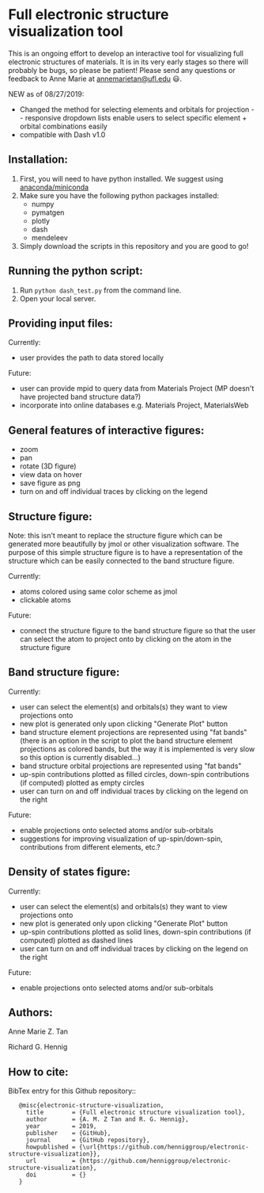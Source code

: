 # Full electronic structure visualization tool

This is an ongoing effort to develop an interactive tool for visualizing full electronic structures of materials. It is in its very early stages so there will probably be bugs, so please be patient! Please send any questions or feedback to Anne Marie at annemarietan@ufl.edu :smiley:.


NEW as of 08/27/2019:
* Changed the method for selecting elements and orbitals for projection -- responsive dropdown lists enable users to select specific element + orbital combinations easily
* compatible with Dash v1.0


## Installation:
1. First, you will need to have python installed. We suggest using [anaconda/miniconda](https://conda.io/docs/user-guide/install/index.html)
2. Make sure you have the following python packages installed: 
	* numpy
	* pymatgen
	* plotly
	* dash
	* mendeleev
3. Simply download the scripts in this repository and you are good to go!


## Running the python script:
1. Run `python dash_test.py` from the command line.
2. Open your local server. 


## Providing input files:
Currently:
* user provides the path to data stored locally

Future:
* user can provide mpid to query data from Materials Project (MP doesn't have projected band structure data?)
* incorporate into online databases e.g. Materials Project, MaterialsWeb


## General features of interactive figures:
* zoom
* pan
* rotate (3D figure)
* view data on hover
* save figure as png
* turn on and off individual traces by clicking on the legend


## Structure figure:
Note: this isn't meant to replace the structure figure which can be generated more beautifully by jmol or other visualization software. The purpose of this simple structure figure is to have a representation of the structure which can be easily connected to the band structure figure.

Currently:
* atoms colored using same color scheme as jmol
* clickable atoms

Future:
* connect the structure figure to the band structure figure so that the user can select the atom to project onto by clicking on the atom in the structure figure


## Band structure figure:
Currently:
* user can select the element(s) and orbitals(s) they want to view projections onto
* new plot is generated only upon clicking "Generate Plot" button
* band structure element projections are represented using "fat bands" (there is an option in the script to plot the band structure element projections as colored bands, but the way it is implemented is very slow so this option is currently disabled...)
* band structure orbital projections are represented using "fat bands" 
* up-spin contributions plotted as filled circles, down-spin contributions (if computed) plotted as empty circles
* user can turn on and off individual traces by clicking on the legend on the right

Future:
* enable projections onto selected atoms and/or sub-orbitals
* suggestions for improving visualization of up-spin/down-spin, contributions from different elements, etc.?


## Density of states figure:
Currently:
* user can select the element(s) and orbitals(s) they want to view projections onto
* new plot is generated only upon clicking "Generate Plot" button
* up-spin contributions plotted as solid lines, down-spin contributions (if computed) plotted as dashed lines
* user can turn on and off individual traces by clicking on the legend on the right

Future:
* enable projections onto selected atoms and/or sub-orbitals


## Authors:
Anne Marie Z. Tan

Richard G. Hennig


## How to cite:
BibTex entry for this Github repository::

```
   @misc{electronic-structure-visualization,
     title        = {Full electronic structure visualization tool},
     author       = {A. M. Z Tan and R. G. Hennig},
     year         = 2019,
     publisher    = {GitHub},
     journal      = {GitHub repository},
     howpublished = {\url{https://github.com/henniggroup/electronic-structure-visualization}},
     url          = {https://github.com/henniggroup/electronic-structure-visualization},
     doi          = {}
   }
```
